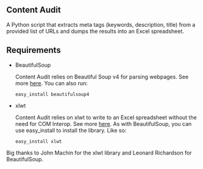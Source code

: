 Content Audit
-------------

A Python script that extracts meta tags (keywords, description, title) from a provided list of URLs and dumps the results into an Excel spreadsheet.

Requirements
------------
* BeautifulSoup

  Content Audit relies on Beautiful Soup v4 for parsing webpages. See more [here](http://www.crummy.com/software/BeautifulSoup/). You can also run:

  `easy_install beautifulsoup4`

* xlwt

  Content Audit relies on xlwt to write to an Excel spreadsheet without the need for COM Interop. See more [here](https://secure.simplistix.co.uk/svn/xlwt/trunk/README.html). As with BeautifulSoup, you can use easy_install to install the library. Like so:

  `easy_install xlwt`

Big thanks to John Machin for the xlwt library and Leonard Richardson for BeautifulSoup.

